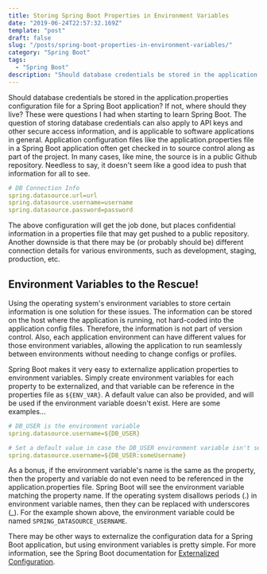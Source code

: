 ```yaml
---
title: Storing Spring Boot Properties in Environment Variables
date: "2019-06-24T22:57:32.169Z"
template: "post"
draft: false
slug: "/posts/spring-boot-properties-in-environment-variables/"
category: "Spring Boot"
tags:
  - "Spring Boot"
description: "Should database credentials be stored in the application.properties configuration file for a Spring Boot application? If not, where should they live? Find out how to easily store Spring Boot properties as OS environment variables."
---
```


Should database credentials be stored in the application.properties configuration file for a Spring Boot application? If not, where should they live? These were questions I had when starting to learn Spring Boot. The question of storing database credentials can also apply to API keys and other secure access information, and is applicable to software applications in general. Application configuration files like the application.properties file in a Spring Boot application often get checked in to source control along as part of the project. In many cases, like mine, the source is in a public Github repository. Needless to say, it doesn't seem like a good idea to push that information for all to see.

```yaml
# DB Connection Info
spring.datasource.url=url
spring.datasource.username=username
spring.datasource.password=password
```

The above configuration will get the job done, but places confidential information in a properties file that may get pushed to a public repository. Another downside is that there may be (or probably should be) different connection details for various environments, such as development, staging, production, etc.

## Environment Variables to the Rescue!

Using the operating system's environment variables to store certain information is one solution for these issues. The information can be stored on the host where the application is running, not hard-coded into the application config files. Therefore, the information is not part of version control. Also, each application environment can have different values for those environment variables, allowing the application to run seamlessly between environments without needing to change configs or profiles.

Spring Boot makes it very easy to externalize application properties to environment variables. Simply create environment variables for each property to be externalized, and that variable can be reference in the properties file as `${ENV_VAR}`. A default value can also be provided, and will be used if the environment variable doesn't exist. Here are some examples...

```yaml
# DB_USER is the environment variable
spring.datasource.username=${DB_USER}

# Set a default value in case the DB_USER environment variable isn't set
spring.datasource.username=${DB_USER:someUsername}
```

As a bonus, if the environment variable's name is the same as the property, then the property and variable do not even need to be referenced in the application.properties file. Spring Boot will see the environment variable matching the property name. If the operating system disallows periods (.) in environment variable names, then they can be replaced with underscores (\_). For the example shown above, the environment variable could be named `SPRING_DATASOURCE_USERNAME`.

There may be other ways to externalize the configuration data for a Spring Boot application, but using environment variables is pretty simple. For more information, see the Spring Boot documentation for [Externalized Configuration](https://docs.spring.io/spring-boot/docs/current/reference/html/boot-features-external-config.html).
